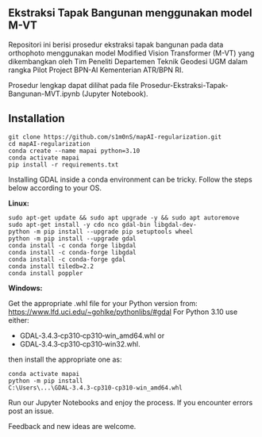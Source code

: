 ## Ekstraksi Tapak Bangunan menggunakan model M-VT
Repositori ini berisi prosedur ekstraksi tapak bangunan pada data orthophoto menggunakan model Modified Vision Transformer (M-VT) yang dikembangkan oleh Tim Peneliti Departemen Teknik Geodesi UGM dalam rangka Pilot Project BPN-AI Kementerian ATR/BPN RI.

Prosedur lengkap dapat dilihat pada file Prosedur-Ekstraksi-Tapak-Bangunan-MVT.ipynb (Jupyter Notebook).


## Installation

```
git clone https://github.com/s1m0nS/mapAI-regularization.git
cd mapAI-regularization
conda create --name mapai python=3.10
conda activate mapai
pip install -r requirements.txt
```
Installing GDAL inside a conda environment can be tricky. Follow the steps below according to your OS.

**Linux:**

```
sudo apt-get update && sudo apt upgrade -y && sudo apt autoremove 
sudo apt-get install -y cdo nco gdal-bin libgdal-dev-
python -m pip install --upgrade pip setuptools wheel
python -m pip install --upgrade gdal
conda install -c conda forge libgdal
conda install -c conda-forge libgdal
conda install -c conda-forge gdal
conda install tiledb=2.2
conda install poppler
```

**Windows:**

Get the appropriate .whl file for your Python version from: https://www.lfd.uci.edu/~gohlke/pythonlibs/#gdal
For Python 3.10 use either: 
- GDAL‑3.4.3‑cp310‑cp310‑win_amd64.whl or
- GDAL‑3.4.3‑cp310‑cp310‑win32.whl.

then install the appropriate one as:
```
conda activate mapai
python -m pip install C:\Users\...\GDAL‑3.4.3‑cp310‑cp310‑win_amd64.whl
```

Run our Jupyter Notebooks and enjoy the process. If you encounter errors post an issue.

Feedback and new ideas are welcome.



